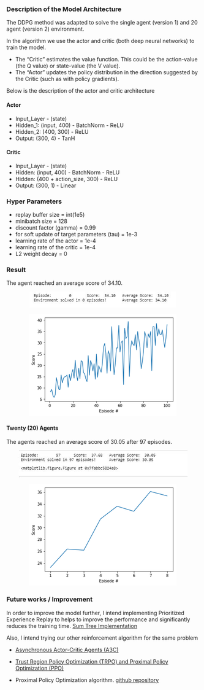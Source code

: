 ### Description of the Model Architecture 

The DDPG method was adapted to solve the single agent (version 1) and  20 agent (version 2) environment.

In the algorithm we use the actor and critic (both deep neural networks) to train the model.

- The “Critic” estimates the value function. This could be the action-value (the Q value) or state-value (the V value).
- The “Actor” updates the policy distribution in the direction suggested by the Critic (such as with policy gradients).

Below is the description of the actor and critic architecture
#### Actor

- Input_Layer - (state)
- Hidden_1: (input, 400) - BatchNorm - ReLU
- Hidden_2: (400, 300) - ReLU
- Output: (300, 4) - TanH

#### Critic

- Input_Layer - (state)
- Hidden: (input, 400) - BatchNorm - ReLU
- Hidden: (400 + action_size, 300) - ReLU
- Output: (300, 1) - Linear

### Hyper Parameters

- replay buffer size = int(1e5)
- minibatch size = 128
- discount factor (gamma) = 0.99
- for soft update of target parameters (tau) = 1e-3
- learning rate of the actor = 1e-4
- learning rate of the critic = 1e-4
- L2 weight decay = 0

### Result

The agent reached an average score of 34.10.

<p align="center">
  <img width="382" height="41" src="https://raw.githubusercontent.com/kennydukor/DEEP-REINFORCEMENT-LEARNING-NANODEGREE/master/Continous%20Control/img/single_agent.JPG">
</p>
<p align="center">
  <img width="386" height="266" src="https://raw.githubusercontent.com/kennydukor/DEEP-REINFORCEMENT-LEARNING-NANODEGREE/master/Continous%20Control/img/single_plot.png">
</p>

#### Twenty (20) Agents
The agents reached an average score of 30.05 after 97 episodes.

<p align="center">
  <img width="441" height="70" src="https://raw.githubusercontent.com/kennydukor/DEEP-REINFORCEMENT-LEARNING-NANODEGREE/master/Continous%20Control/img/multi_agent.JPG">
</p>

<p align="center">
  <img width="386" height="266" src="https://raw.githubusercontent.com/kennydukor/DEEP-REINFORCEMENT-LEARNING-NANODEGREE/master/Continous%20Control/img/multi_plot.png">
</p>

### Future works / Improvement

In order to improve the model further, I intend implementing Prioritized Experience Replay to helps to improve the performance and significantly reduces the training time. [Sum Tree Implementation](https://github.com/rlcode/per)

Also, I intend trying our other reinforcement algorithm for the same problem

- [Asynchronous Actor-Critic Agents (A3C)](https://medium.com/emergent-future/simple-reinforcement-learning-with-tensorflow-part-8-asynchronous-actor-critic-agents-a3c-c88f72a5e9f2)
- [Trust Region Policy Optimization (TRPO) and Proximal Policy Optimization (PPO)](https://medium.com/@sanketgujar95/trust-region-policy-optimization-trpo-and-proximal-policy-optimization-ppo-e6e7075f39ed)

- Proximal Policy Optimization algorithm. [github repository](https://github.com/Cozmo25/drlnd-continuous-control/tree/master/PPO)

